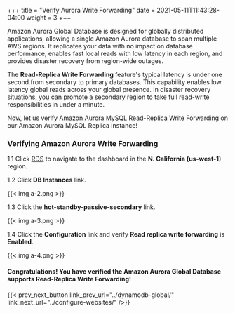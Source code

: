 +++
title = "Verify Aurora Write Forwarding"
date =  2021-05-11T11:43:28-04:00
weight = 3
+++

Amazon Aurora Global Database is designed for globally distributed applications, allowing a single Amazon Aurora database to span multiple AWS regions. It replicates your data with no impact on database performance, enables fast local reads with low latency in each region, and provides disaster recovery from region-wide outages.

The **Read-Replica Write Forwarding** feature's typical latency is under one second from secondary to primary databases.  This capability enables low latency global reads across your global presence. In disaster recovery situations, you can promote a secondary region to take full read-write responsibilities in under a minute.

Now, let us verify Amazon Aurora MySQL Read-Replica Write Forwarding on our Amazon Aurora MySQL Replica instance!

### Verifying Amazon Aurora Write Forwarding

1.1 Click [RDS](https://us-west-1.console.aws.amazon.com/rds/home?region=us-west-1#/) to navigate to the dashboard in the **N. California (us-west-1)** region.

1.2 Click **DB Instances** link.

{{< img a-2.png >}}

1.3 Click the **hot-standby-passive-secondary** link.

{{< img a-3.png >}}

1.4 Click the **Configuration** link and verify **Read replica write forwarding** is **Enabled**.

{{< img a-4.png >}}

#### Congratulations! You have verified the Amazon Aurora Global Database supports Read-Replica Write Forwarding!

{{< prev_next_button link_prev_url="../dynamodb-global/" link_next_url="../configure-websites/" />}}